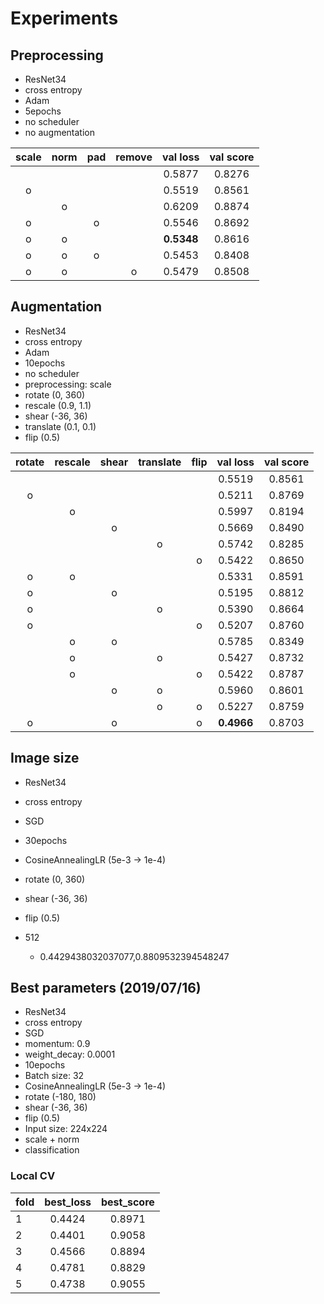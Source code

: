 # Experiments
## Preprocessing
- ResNet34
- cross entropy
- Adam
- 5epochs
- no scheduler
- no augmentation

| scale | norm | pad | remove | val loss | val score |
|:-----:|:----:|:---:|:------:|:--------:|:---------:|
|       |      |     |        | 0.5877   | 0.8276    |
| o     |      |     |        | 0.5519   | 0.8561    |
|       | o    |     |        | 0.6209   | 0.8874    |
| o     |      | o   |        | 0.5546   | 0.8692    |
| o     | o    |     |        |**0.5348**| 0.8616    |
| o     | o    | o   |        | 0.5453   | 0.8408    |
| o     | o    |     | o      | 0.5479   | 0.8508    |

## Augmentation
- ResNet34
- cross entropy
- Adam
- 10epochs
- no scheduler
- preprocessing: scale
- rotate (0, 360)
- rescale (0.9, 1.1)
- shear (-36, 36)
- translate (0.1, 0.1)
- flip (0.5)

| rotate | rescale | shear | translate | flip | val loss | val score |
|:------:|:-------:|:-----:|:---------:|:----:|:--------:|:---------:|
|        |         |       |           |      | 0.5519   | 0.8561    |
| o      |         |       |           |      | 0.5211   | 0.8769    |
|        | o       |       |           |      | 0.5997   | 0.8194    |
|        |         | o     |           |      | 0.5669   | 0.8490    |
|        |         |       | o         |      | 0.5742   | 0.8285    |
|        |         |       |           | o    | 0.5422   | 0.8650    |
| o      | o       |       |           |      | 0.5331   | 0.8591    |
| o      |         | o     |           |      | 0.5195   | 0.8812    |
| o      |         |       | o         |      | 0.5390   | 0.8664    |
| o      |         |       |           | o    | 0.5207   | 0.8760    |
|        | o       | o     |           |      | 0.5785   | 0.8349    |
|        | o       |       | o         |      | 0.5427   | 0.8732    |
|        | o       |       |           | o    | 0.5422   | 0.8787    |
|        |         | o     | o         |      | 0.5960   | 0.8601    |
|        |         |       | o         | o    | 0.5227   | 0.8759    |
| o      |         | o     |           | o    |**0.4966**| 0.8703    |

## Image size
- ResNet34
- cross entropy
- SGD
- 30epochs
- CosineAnnealingLR (5e-3 -> 1e-4)
- rotate (0, 360)
- shear (-36, 36)
- flip (0.5)


- 512
  - 0.4429438032037077,0.8809532394548247

## Best parameters (2019/07/16)
- ResNet34
- cross entropy
- SGD
- momentum: 0.9
- weight_decay: 0.0001
- 10epochs
- Batch size: 32
- CosineAnnealingLR (5e-3 -> 1e-4)
- rotate (-180, 180)
- shear (-36, 36)
- flip (0.5)
- Input size: 224x224
- scale + norm
- classification

### Local CV
| fold | best_loss | best_score |
|:-----|:---------:|:----------:|
|1     | 0.4424    | 0.8971     |
|2     | 0.4401    | 0.9058     |
|3     | 0.4566    | 0.8894     |
|4     | 0.4781    | 0.8829     |
|5     | 0.4738    | 0.9055     |
